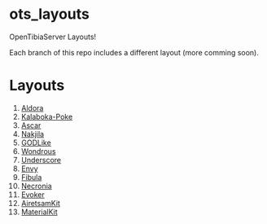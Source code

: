 # ots_layouts
OpenTibiaServer Layouts!

Each branch of this repo includes a different layout (more comming soon).


# Layouts
1. [Aldora](https://github.com/pedrogiampietro/ots_layouts/tree/Aldora)
2. [Kalaboka-Poke](https://github.com/pedrogiampietro/ots_layouts/tree/Kalaboka-Poke)
3. [Ascar](https://github.com/pedrogiampietro/ots_layouts/tree/Ascar)
4. [Nakjila](https://github.com/pedrogiampietro/ots_layouts/tree/Nakjila)
5. [GODLike]()
6. [Wondrous](https://github.com/pedrogiampietro/ots_layouts/tree/Wondrous)
7. [Underscore](https://github.com/pedrogiampietro/ots_layouts/tree/Underscore)
8. [Envy](https://github.com/pedrogiampietro/ots_layouts/tree/Envy)
9. [Fibula](https://github.com/pedrogiampietro/ots_layouts/tree/Fibula)
10. [Necronia](https://github.com/pedrogiampietro/ots_layouts/tree/Necronia)
11. [Evoker]()
12. [AiretsamKit](https://github.com/pedrogiampietro/ots_layouts/tree/AiretsamKit)
13. [MaterialKit](https://github.com/pedrogiampietro/ots_layouts/tree/MaterialKit)
